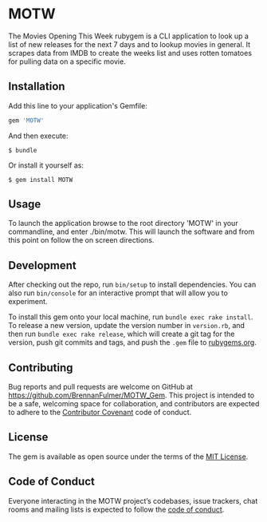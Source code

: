 # MOTW

The Movies Opening This Week rubygem is a CLI application to look up a list of new releases for the next 7 days and to lookup movies in general.
It scrapes data from IMDB to create the weeks list and uses rotten tomatoes for pulling data on a specific movie.

## Installation

Add this line to your application's Gemfile:

```ruby
gem 'MOTW'
```

And then execute:

    $ bundle

Or install it yourself as:

    $ gem install MOTW

## Usage

To launch the application browse to the root directory 'MOTW' in your commandline, and enter ./bin/motw.
This will launch the software and from this point on follow the on screen directions.

## Development

After checking out the repo, run `bin/setup` to install dependencies. You can also run `bin/console` for an interactive prompt that will allow you to experiment.

To install this gem onto your local machine, run `bundle exec rake install`. To release a new version, update the version number in `version.rb`, and then run `bundle exec rake release`, which will create a git tag for the version, push git commits and tags, and push the `.gem` file to [rubygems.org](https://rubygems.org).

## Contributing

Bug reports and pull requests are welcome on GitHub at https://github.com/BrennanFulmer/MOTW_Gem. This project is intended to be a safe, welcoming space for collaboration, and contributors are expected to adhere to the [Contributor Covenant](http://contributor-covenant.org) code of conduct.

## License

The gem is available as open source under the terms of the [MIT License](https://opensource.org/licenses/MIT).

## Code of Conduct

Everyone interacting in the MOTW project’s codebases, issue trackers, chat rooms and mailing lists is expected to follow the [code of conduct](https://github.com/BrennanFulmer/MOTW_Gem/blob/master/CODE_OF_CONDUCT.md).
